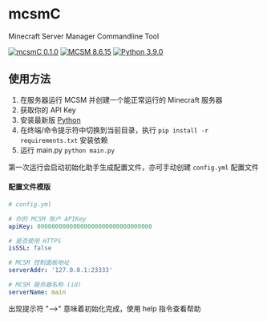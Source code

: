 # mcsmC
Minecraft Server Manager Commandline Tool

[![mcsmC 0.1.0](https://img.shields.io/badge/mcsmC-0.1.0-brightgreen)](https://github.com/KYLN24/mcsmC)
[![MCSM 8.6.15](https://img.shields.io/badge/MCSM-8.6.15-yellow)](http://mcsm.suwings.top)
[![Python 3.9.0](https://img.shields.io/badge/Python-3.9.0-blue)](https://www.python.org/downloads/release/python-390/)

## 使用方法
1. 在服务器运行 MCSM 并创建一个能正常运行的 Minecraft 服务器
2. 获取你的 API Key
3. 安装最新版 [Python](https://www.python.org/)
4. 在终端/命令提示符中切换到当前目录，执行 `pip install -r requirements.txt` 安装依赖
5. 运行 main.py `python main.py`

第一次运行会启动初始化助手生成配置文件，亦可手动创建 `config.yml` 配置文件

#### 配置文件模版
```yaml
# config.yml

# 你的 MCSM 账户 APIKey
apiKey: 00000000000000000000000000000000

# 是否使用 HTTPS
isSSL: false

# MCSM 控制面板地址
serverAddr: '127.0.0.1:23333'

# MCSM 服务器名称 (id)
serverName: main
```

出现提示符 "-->" 意味着初始化完成，使用 help 指令查看帮助
